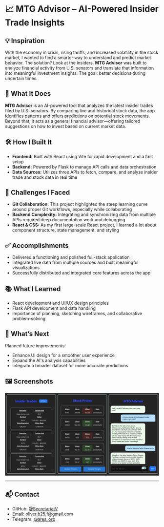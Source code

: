# 📈 MTG Advisor – AI-Powered Insider Trade Insights

## 💡 Inspiration

With the economy in crisis, rising tariffs, and increased volatility in the stock market, I wanted to find a smarter way to understand and predict market behavior. The solution? Look at the insiders. **MTG Advisor** was built to analyze financial activity from U.S. senators and translate that information into meaningful investment insights. The goal: better decisions during uncertain times.

## 🚀 What It Does

**MTG Advisor** is an AI-powered tool that analyzes the latest insider trades filed by U.S. senators. By comparing live and historical stock data, the app identifies patterns and offers predictions on potential stock movements. Beyond that, it acts as a general financial advisor—offering tailored suggestions on how to invest based on current market data.

## 🛠️ How I Built It

* **Frontend:** Built with React using Vite for rapid development and a fast setup
* **Backend:** Powered by Flask to manage API calls and data orchestration
* **Data Sources:** Utilizes three APIs to fetch, compare, and analyze insider trade and stock data in real time

## 🧩 Challenges I Faced

* **Git Collaboration:** This project highlighted the steep learning curve around proper Git workflows, especially while collaborating
* **Backend Complexity:** Integrating and synchronizing data from multiple APIs required deep documentation work and debugging
* **React & CSS:** As my first large-scale React project, I learned a lot about component structure, state management, and styling

## ✅ Accomplishments

* Delivered a functioning and polished full-stack application
* Integrated live data from multiple sources and built meaningful visualizations
* Successfully distributed and integrated core features across the app

## 📚 What I Learned

* React development and UI/UX design principles
* Flask API development and data handling
* Importance of planning, sketching wireframes, and collaborative problem-solving

## 🔮 What’s Next

Planned future improvements:

* Enhance UI design for a smoother user experience
* Expand the AI's analysis capabilities
* Integrate a broader dataset for more accurate predictions

## 🖼️ Screenshots

<p align="center">
  <img src="screenshot.png" alt="Dashboard Screenshot" width="700"/>
</p>

---

## 📬 Contact

* GitHub: [@SecretariatV](https://github.com/SecretariatV)
* Email: [oliver.b25.f@gmail.com](mailto:oliver.b25.f@gmail.com)
* Telegram: [@ares\_orb](https://t.me/ares_orb)
